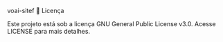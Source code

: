 
voai-sitef
:memo: Licença

Este projeto está sob a licença GNU General Public License v3.0. Acesse LICENSE para mais detalhes.